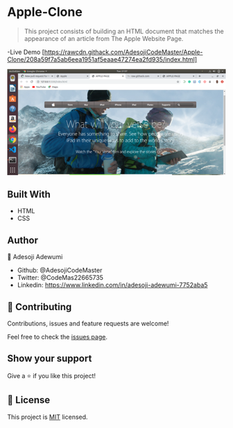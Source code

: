 # Apple-Clone

> This project consists of building an HTML document that matches the appearance of an article from The Apple Website Page.

-Live Demo [https://rawcdn.githack.com/AdesojiCodeMaster/Apple-Clone/208a59f7a5ab6eea1951af5eaae47274ea2fd935/index.html]

![screenshot](./assets/img/adusted-page.png)



## Built With

- HTML
- CSS


## Author


 👤 Adesoji Adewumi

- Github: @AdesojiCodeMaster
- Twitter: @CodeMas22665735
- Linkedin: https://www.linkedin.com/in/adesoji-adewumi-7752aba5

## 🤝 Contributing

Contributions, issues and feature requests are welcome!

Feel free to check the [issues page](https://github.com/AdesojiCodeMaster/Apple-Clone/issues).

## Show your support

Give a ⭐️ if you like this project!

## 📝 License

This project is [MIT](lic.url) licensed.


